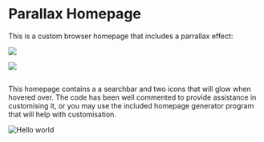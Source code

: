 
# Parallax Homepage

This is a custom browser homepage that includes a parrallax effect:

![](https://media.giphy.com/media/iBxzCWheevEXrvKbP5/giphy.gif)

![](https://media.giphy.com/media/KXalVyxGoxGXI0gbOW/giphy.gif)



## 

This homepage contains a a searchbar and two icons that will glow when hovered over.
The code has been well commented to provide assistance in customising it, or you may use the included homepage generator program that will help with customisation.

![Hello world](https://user-images.githubusercontent.com/98943278/152323721-08962379-5cbb-4497-9928-8526136f39b3.png)
